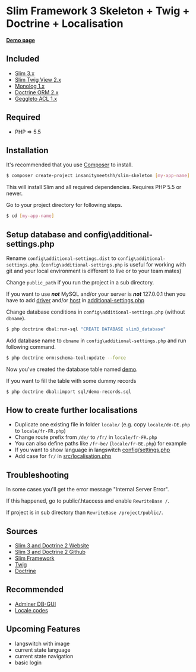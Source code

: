 # Slim Framework 3 Skeleton + Twig + Doctrine + Localisation

[**Demo page**](http://slim3.insanitymeetshh.net)

## Included
* [Slim 3.x](https://www.slimframework.com)
* [Slim Twig View 2.x](https://github.com/slimphp/Twig-View)
* [Monolog 1.x](https://seldaek.github.io/monolog/)
* [Doctrine ORM 2.x](https://packagist.org/packages/doctrine/orm)
* [Geggleto ACL 1.x](https://github.com/geggleto/geggleto-acl)

## Required
* PHP => 5.5

## Installation

It's recommended that you use [Composer](https://getcomposer.org/) to install.

```bash
$ composer create-project insanitymeetshh/slim-skeleton [my-app-name]
```

This will install Slim and all required dependencies. Requires PHP 5.5 or newer.

Go to your project directory for following steps.

```bash
$ cd [my-app-name]
```

## Setup database and config\additional-settings.php 
Rename `config\additional-settings.dist` to `config\additional-settings.php`.
(`config\additional-settings.php` is useful for working with git and your local environment is different to live or to your team mates)

Change `public_path` if you run the project in a sub directory.

If you want to use **_not_** MySQL and/or your server is **_not_** 127.0.0.1 then you have to add [driver](https://github.com/InsanityMeetsHH/Slim-Skeleton/blob/master/config/settings.php#L48) and/or [host](https://github.com/InsanityMeetsHH/Slim-Skeleton/blob/master/config/settings.php#L49) in [additional-settings.php](https://github.com/InsanityMeetsHH/Slim-Skeleton/blob/master/config/additional-settings.dist#L6)

Change database conditions in `config\additional-settings.php` (without `dbname`).
```bash
$ php doctrine dbal:run-sql "CREATE DATABASE slim3_database"
```

Add database name to `dbname` in `config\additional-settings.php` and run following command.
```bash
$ php doctrine orm:schema-tool:update --force
```
Now you've created the database table named [demo](https://github.com/InsanityMeetsHH/Slim-Skeleton/blob/master/src/Entity/Demo.php).

If you want to fill the table with some dummy records
```bash
$ php doctrine dbal:import sql/demo-records.sql
```

## How to create further localisations
* Duplicate one existing file in folder `locale/` (e.g. copy `locale/de-DE.php` to `locale/fr-FR.php`)
* Change route prefix from `/de/` to `/fr/` in `locale/fr-FR.php`
* You can also define paths like `/fr-be/` (`locale/fr-BE.php`) for example
* If you want to show language in langswitch [config/settings.php](https://github.com/InsanityMeetsHH/Slim-Skeleton/blob/master/config/settings.php#L31)
* Add case for `fr/` in [src/localisation.php](https://github.com/InsanityMeetsHH/Slim-Skeleton/blob/master/src/localisation.php#L18)

## Troubleshooting
In some cases you'll get the error message "Internal Server Error".

If this happened, go to public/.htaccess and enable `RewriteBase /`.

If project is in sub directory than `RewriteBase /project/public/`.

## Sources
* [Slim 3 and Doctrine 2 Website](http://blog.sub85.com/slim-3-with-doctrine-2.html)
* [Slim 3 and Doctrine 2 Github](https://github.com/matthewfedak/slim-3-doctrine-2)
* [Slim Framework](https://www.slimframework.com/)
* [Twig](https://twig.symfony.com/)
* [Doctrine](https://www.doctrine-project.org/)

## Recommended
* [Adminer DB-GUI](https://www.adminer.org/)
* [Locale codes](https://www.science.co.il/language/Locale-codes.php)

## Upcoming Features
* langswitch with image
* current state language
* current state navigation
* basic login
